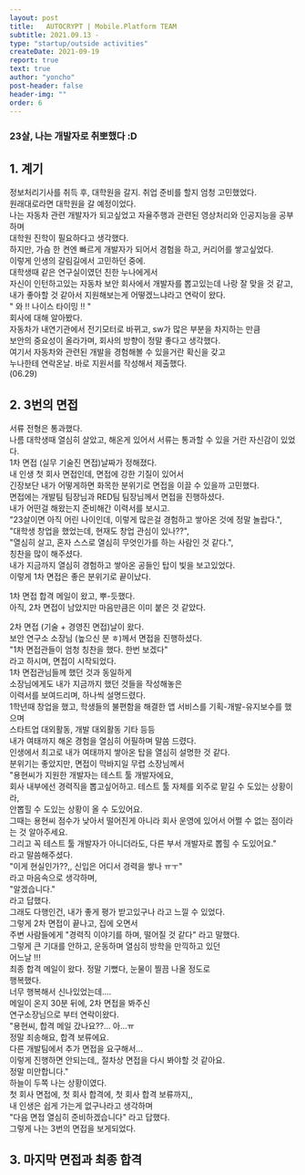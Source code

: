 ```yaml
---
layout: post
title:   AUTOCRYPT | Mobile.Platform TEAM
subtitle: 2021.09.13 -
type: "startup/outside activities"
createDate: 2021-09-19
report: true
text: true
author: "yoncho"
post-header: false
header-img: ""
order: 6
---
```




### 23살, 나는 개발자로 취뽀했다 :D  

## 1. 계기  
정보처리기사를 취득 후, 대학원을 갈지. 취업 준비를 할지 엄청 고민했었다.  
원래대로라면 대학원을 갈 예정이었다.  
나는 자동차 관련 개발자가 되고싶었고 자율주행과 관련된 영상처리와 인공지능을 공부하며  
대학원 진학이 필요하다고 생각했다.  
하지만, 가슴 한 켠엔 빠르게 개발자가 되어서 경험을 하고, 커리어를 쌓고싶었다.  
이렇게 인생의 갈림길에서 고민하던 중에.    
대학생때 같은 연구실이였던 친한 누나에게서    
자신이 인턴하고있는 자동차 보안 회사에서 개발자를 뽑고있는데 나랑 잘 맞을 것 같고,  
내가 좋아할 것 같아서 지원해보는게 어떻겠느냐라고 연락이 왔다.  
" 와 !! 나이스 타이밍 !! "  
회사에 대해 알아봤다.  
자동차가 내연기관에서 전기모터로 바뀌고, sw가 많은 부분을 차지하는 만큼  
보안의 중요성이 올라가며, 회사의 방향이 정말 좋다고 생각했다.    
여기서 자동차와 관련된 개발을 경험해볼 수 있을거란 확신을 갖고    
누나한테 연락온날. 바로 지원서를 작성해서 제출했다.  
(06.29)  

## 2. 3번의 면접  
서류 전형은 통과했다.  
나름 대학생때 열심히 살았고, 해온게 있어서 서류는 통과할 수 있을 거란 자신감이 있었다.  
1차 면접 (실무 기술진 면접)날짜가 정해졌다.  
내 인생 첫 회사 면접인데, 면접에 강한 기질이 있어서  
긴장보단 내가 어떻게하면 화목한 분위기로 면접을 이끌 수 있을까 고민했다.  
면접에는 개발팀 팀장님과 RED팀 팀장님께서 면접을 진행하셨다.  
내가 어떤걸 해왔는지 준비해간 이력서를 보시고.  
"23살이면 아직 어린 나이인데, 이렇게 많은걸 경험하고 쌓아온 것에 정말 놀랍다.",    
"대학생 창업을 했었는데, 현재도 창업 관심이 있나??",  
"열심히 살고, 혼자 스스로 열심히 무엇인가를 하는 사람인 것 같다.",  
칭찬을 많이 해주셨다.  
내가 지금까지 열심히 경험하고 쌓아온 공들인 탑이 빛을 보고있었다.  
이렇게 1차 면접은 좋은 분위기로 끝이났다.  
  
1차 면접 합격 메일이 왔고, 뿌-듯했다.  
아직, 2차 면접이 남았지만 마음만큼은 이미 붙은 것 같았다.  

2차 면접 (기술 + 경영진 면접)날이 왔다.  
보안 연구소 소장님 (높으신 분 ㅎ)께서 면접을 진행하셨다.  
"1차 면접관들이 엄청 칭찬을 했다. 한번 보겠다"  
라고 하시며, 면접이 시작되었다.  
1차 면접관님들께 했던 것과 동일하게  
소장님에게도 내가 지금까지 했던 것들을 작성해놓은  
이력서를 보여드리며, 하나씩 설명드렸다.  
1학년때 창업을 했고, 학생들의 불편함을 해결한 앱 서비스를 기획-개발-유지보수를 했으며  
스타트업 대외활동, 개발 대외활동 기타 등등  
내가 여태까지 해온 경험을 열심히 어필하며 말씀 드렸다.  
인생에서 최고로 내가 여태까지 쌓아온 탑을 열심히 설명한 것 같다.  
분위기는 좋았지만, 면접이 막바지일 무렵 소장님께서  
"용현씨가 지원한 개발자는 테스트 툴 개발자에요,  
회사 내부에선 경력직을 뽑고싶어하고. 테스트 툴 자체를 외주로 맡길 수 도있는 상황이라,  
안뽑힐 수 도있는 상황이 올 수 도있어요.  
그때는 용현씨 점수가 낮아서 떨어진게 아니라 회사 운영에 있어서 어쩔 수 없는 점이라는 것 알아주세요.  
그리고 꼭 테스트 툴 개발자가 아니더라도, 다른 부서 개발자로 뽑힐 수 도있어요."  
라고 말씀해주셨다.  
"이게 현실인가??,, 신입은 어디서 경력을 쌓나 ㅠㅜ"   
라고 마음속으로 생각하며,     
"알겠습니다."  
라고 답했다.  
그래도 다행인건, 내가 좋게 평가 받고있구나 라고 느낄 수 있었다.  
그렇게 2차 면접이 끝나고, 집에 오면서  
주변 사람들에게 "경력직 이야기를 하며, 떨어질 것 같다" 라고 말했다.  
그렇게 큰 기대를 안하고, 운동하며 열심히 방학을 만끽하고 있던  
어느날 !!!  
최종 합격 메일이 왔다. 
정말 기뻤다, 눈물이 찔끔 나올 정도로  
행복했다.  
너무 행복해서 신나있었는데....  
메일이 온지 30분 뒤에, 2차 면접을 봐주신  
연구소장님으로 부터 연락이왔다.  
"용현씨, 합격 메일 갔나요??... 아...ㅠ   
정말 죄송해요, 합격 보류에요.  
다른 개발팀에서 추가 면접을 요구해서...  
이렇게 진행하면 안되는데,, 절차상 면접을 다시 봐야할 것 같아요.  
정말 미안합니다."  
하늘이 두쪽 나는 상황이였다.  
첫 회사 면접에, 첫 회사 합격에, 첫 회사 합격 보류까지,,  
내 인생은 쉽게 가는게 없구나라고 생각하며  
"다음 면접 열심히 준비하겠습니다" 라고 답했다.  
그렇게 나는 3번의 면접을 보게되었다.  

## 3. 마지막 면접과 최종 합격  




